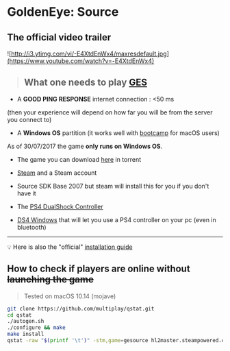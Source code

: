 # GoldenEye: Source

## The official video trailer

![http://i3.ytimg.com/vi/-E4XtdEnWx4/maxresdefault.jpg](https://www.youtube.com/watch?v=-E4XtdEnWx4)

>## What one needs to play [GES](https://www.geshl2.com)

- A **GOOD PING RESPONSE** internet connection : <50 ms

(then your experience will depend on how far you will be from the server you connect to)

- A **Windows OS** partition (it works well with [bootcamp](https://support.apple.com/fr-fr/HT201468) for macOS users)

As of 30/07/2017 the game **only runs on Windows OS**.

- The game you can download [here](https://geshl2.com/go/5-0-6-full-installer-torrent) in torrent

- [Steam](http://store.steampowered.com/about) and a Steam account

- Source SDK Base 2007 but steam will install this for you if you don't have it

- The [PS4 DualShock Controller](https://www.playstation.com/en-us/explore/accessories/gaming-controllers/dualshock-4)

- [DS4 Windows](http://ds4windows.com) that will let you use a PS4 controller on your pc (even in bluetooth)

___

:bulb: Here is also the "official" [installation guide](http://wiki.geshl2.com/goldeneye/installation)

## How to check if players are online without ~~launching the game~~

>Tested on macOS 10.14 (mojave)

```bash
git clone https://github.com/multiplay/qstat.git
cd qstat
./autogen.sh
./configure && make
make install
qstat -raw "$(printf '\t')" -stm,game=gesource hl2master.steampowered.com:27011 | column -t -s"$(printf '\t')"
```

